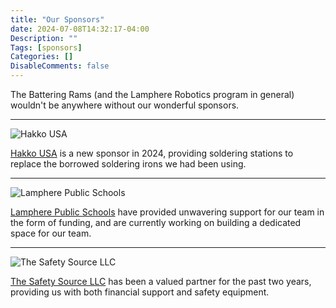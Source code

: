 ```yaml
---
title: "Our Sponsors"
date: 2024-07-08T14:32:17-04:00
Description: ""
Tags: [sponsors]
Categories: []
DisableComments: false
---
```


The Battering Rams (and the Lamphere Robotics program in general) wouldn't be anywhere without our wonderful sponsors.

---

![Hakko USA](/images/sponsors/HAKKO.png "Hakko USA")

[Hakko USA](https://hakkousa.com/) is a new sponsor in 2024, providing soldering stations to replace the borrowed soldering irons we had been using.

---

![Lamphere Public Schools](/images/sponsors/LampherePublicSchools.png "Lamphere Public Schools")

[Lamphere Public Schools](https://www.lamphereschools.org/) have provided unwavering support for our team in the form of funding, and are currently working on building a dedicated space for our team.

---

![The Safety Source LLC](/images/sponsors/TheSafetySourceLLC.png "The Safety Source LLC")

[The Safety Source LLC](https://safetysourcellc.com/) has been a valued partner for the past two years, providing us with both financial support and safety equipment.

